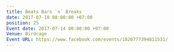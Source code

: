 ```yaml
---
title: Beats Bars `n` Breaks
date: 2017-07-10 08:00:00 +07:00
position: 25
Event date: 2017-07-14 00:00:00 +07:00
Venue: Birdcage
Event URL: https://www.facebook.com/events/1820777394811531/
---
```


